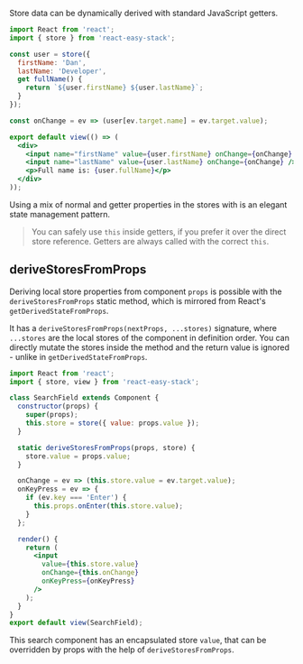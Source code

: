 Store data can be dynamically derived with standard JavaScript getters.

```jsx
import React from 'react';
import { store } from 'react-easy-stack';

const user = store({
  firstName: 'Dan',
  lastName: 'Developer',
  get fullName() {
    return `${user.firstName} ${user.lastName}`;
  }
});

const onChange = ev => (user[ev.target.name] = ev.target.value);

export default view(() => (
  <div>
    <input name="firstName" value={user.firstName} onChange={onChange} />
    <input name="lastName" value={user.lastName} onChange={onChange} />
    <p>Full name is: {user.fullName}</p>
  </div>
));
```

<div id="getter-demo"></div>

Using a mix of normal and getter properties in the stores with <span id="mutators-link"></span> is an elegant state management pattern.

> You can safely use `this` inside getters, if you prefer it over the direct store reference. Getters are always called with the correct `this`.

## deriveStoresFromProps

Deriving local store properties from component `props` is possible with the `deriveStoresFromProps` static method, which is mirrored from React's `getDerivedStateFromProps`.

It has a `deriveStoresFromProps(nextProps, ...stores)` signature, where `...stores` are the local stores of the component in definition order. You can directly mutate the stores inside the method and the return value is ignored - unlike in `getDerivedStateFromProps`.

```jsx
import React from 'react';
import { store, view } from 'react-easy-stack';

class SearchField extends Component {
  constructor(props) {
    super(props);
    this.store = store({ value: props.value });
  }

  static deriveStoresFromProps(props, store) {
    store.value = props.value;
  }

  onChange = ev => (this.store.value = ev.target.value);
  onKeyPress = ev => {
    if (ev.key === 'Enter') {
      this.props.onEnter(this.store.value);
    }
  };

  render() {
    return (
      <input
        value={this.store.value}
        onChange={this.onChange}
        onKeyPress={onKeyPress}
      />
    );
  }
}
export default view(SearchField);
```

This search component has an encapsulated store `value`, that can be overridden by props with the help of `deriveStoresFromProps`.
